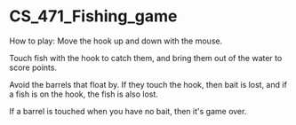 # CS_471_Fishing_game
How to play:
Move the hook up and down with the mouse.

Touch fish with the hook to catch them, and bring them out of the water to score points.

Avoid the barrels that float by. If they touch the hook, then bait is lost, and if a fish is on the hook, the fish is also lost.

If a barrel is touched when you have no bait, then it's game over.
